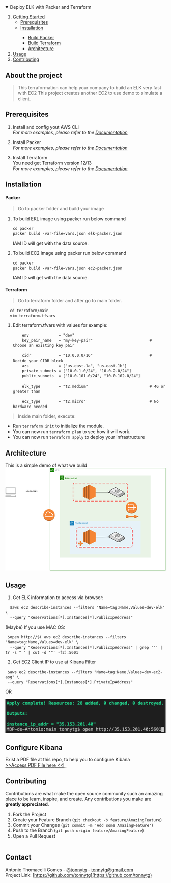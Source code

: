 <!-- TABLE OF CONTENTS -->
<details open="open">
  <summary>Deploy ELK with Packer and Terraform</summary>
  <ol>
    <li>
      <a href="#getting-started">Getting Started</a>
      <ul>
        <li><a href="#prerequisites">Prerequisites</a></li>
        <li><a href="#installation">Installation</a></li>
        <ul>
            <li><a href="#packer">Build Packer</a></li>
            <li><a href="#terraform">Build Terraform</a></li>
            <li><a href="#architecture">Architecture</a></li>
        </ul>
     </ul>
    </li>
    <li><a href="#usage">Usage</a></li>
    <li><a href="#contributing">Contributing</a></li>
  </ol>
</details>



## About the project
> This terraformation can help your company to build an ELK very fast with EC2 
> This project creates another EC2 to use demo to simulate a client.



## Prerequisites
1. Install and config yout AWS CLI<br/>
_For more examples, please refer to the [Documentation](https://docs.aws.amazon.com/cli/latest/userguide/cli-chap-install.html)_

2. Install Packer<br/>
_For more examples, please refer to the [Documentation](https://www.packer.io/downloads)_

3. Install Terraform<br/>
 You need get Terraform version 12/13<br/>
_For more examples, please refer to the [Documentation](https://www.terraform.io/downloads.html)_





## Installation

#### Packer

> Go to packer folder and build your image

1. To build EKL image using packer run below command
    ```
    cd packer
    packer build -var-file=vars.json elk-packer.json
    ```
    IAM ID will get with the data source.

2. To build EC2 image using packer run below command
    ```
    cd packer
    packer build -var-file=vars.json ec2-packer.json
    ```
    IAM ID will get with the data source.



#### Terraform

> Go to terraform folder and after go to main folder.
```
  cd terraform/main
  vim terraform.tfvars
```

1. Edit terraform.tfvars with values for example:
    ```
        env             = "dev"
        key_pair_name   = "my-key-pair"                         # Choose an existing key pair

        cidr            = "10.0.0.0/16"                         # Decide your CIDR block
        azs             = ["us-east-1a", "us-east-1b"]
        private_subnets = ["10.0.1.0/24", "10.0.2.0/24"]
        public_subnets  = ["10.0.101.0/24", "10.0.102.0/24"]

        elk_type        = "t2.medium"                           # 4G or greater than

        ec2_type        = "t2.micro"                            # No hardware needed
    ```

> Inside main folder, execute:

- Run ``terraform init`` to initialize the module.
- You can now run ``terraform plan`` to see how it will work.
- You can now run ``terraform apply`` to deploy your infrastructure


## Architecture

This is a simple demo of what we build
![Architecture](https://github.com/tonnytg/terraform-elk-ec2-aws/blob/master/elk-ec2-demo.png)


## Usage

1. Get ELK information to access via browser:<br/>
```
  $aws ec2 describe-instances --filters "Name=tag:Name,Values=dev-elk" \
  --query "Reservations[*].Instances[*].PublicIpAddress"
```

(Maybe) If you use MAC OS:<br/>
```
 $open http://$( aws ec2 describe-instances --filters "Name=tag:Name,Values=dev-elk" \
  --query "Reservations[*].Instances[*].PublicIpAddress" | grep '"' | tr -s " " | cut -d '"' -f2):5601
 ```


2. Get EC2 Client IP to use at Kibana Filter<br/>
```
 $aws ec2 describe-instances --filters "Name=tag:Name,Values=dev-ec2-asg" \ 
 --query "Reservations[*].Instances[*].PrivateIpAddress"
```
OR

![How access Kibana](https://github.com/tonnytg/terraform-elk-ec2-aws/blob/master/after-apply-elk.png)

## Configure Kibana
Exist a PDF file at this repo, to help you to configure Kibana<br/>
[>>Access PDF File here <<!](https://github.com/tonnytg/terraform-elk-ec2-aws/blob/master/Kibana-Configure-Context.pdf)_





<!-- CONTRIBUTING -->
## Contributing

Contributions are what make the open source community such an amazing place to be learn, inspire, and create. Any contributions you make are **greatly appreciated**.

1. Fork the Project
2. Create your Feature Branch (`git checkout -b feature/AmazingFeature`)
3. Commit your Changes (`git commit -m 'Add some AmazingFeature'`)
4. Push to the Branch (`git push origin feature/AmazingFeature`)
5. Open a Pull Request<br/><br/>

<!-- CONTACT -->
## Contact

Antonio Thomacelli Gomes - [@tonnytg](https://twitter.com/tonnytg) - tonnytg@gmail.com<br/>
Project Link: [https://github.com/tonnytg](https://github.com/tonnytg)
